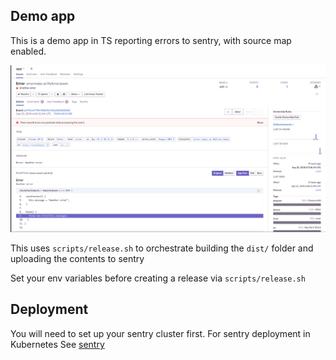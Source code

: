 ## Demo app

This is a demo app in TS reporting errors to sentry, with source map enabled.

![Sentry Screenshot](sentry.png)

This uses `scripts/release.sh` to orchestrate building the `dist/` folder and uploading the contents to sentry

Set your env variables before creating a release via `scripts/release.sh`

## Deployment

You will need to set up your sentry cluster first. For sentry deployment in Kubernetes See [sentry](sentry/)
